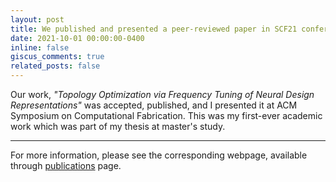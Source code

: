 ```yaml
---
layout: post
title: We published and presented a peer-reviewed paper in SCF21 conference!
date: 2021-10-01 00:00:00-0400
inline: false
giscus_comments: true
related_posts: false
---
```


Our work, <em>"Topology Optimization via Frequency Tuning of Neural Design Representations"</em> was accepted, published, and I presented it at ACM Symposium on Computational Fabrication. This was my first-ever academic work which was part of my thesis at master's study.

---

For more information, please see the corresponding webpage, available through <a href="{{site.baseurl}}/publications">publications</a> page.

